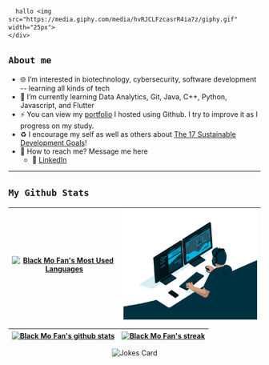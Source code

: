 ### <div style="text-align: center;">
      hallo <img src="https://media.giphy.com/media/hvRJCLFzcasrR4ia7z/giphy.gif" width="25px"> 
    </div>

## `About me`
- :globe_with_meridians: I’m interested in biotechnology, cybersecurity, software development -- learning all kinds of tech
- :briefcase: I’m currently learning Data Analytics, Git, Java, C++, Python, Javascript, and Flutter
- :zap: You can view my [portfolio](https://blackmofan.github.io/) I hosted using Github.  I try to improve it as I progress on my study.
- :recycle: I encourage my self as well as others about [The 17 Sustainable Development Goals](https://sdgs.un.org/goals)!
- :email: How to reach me?  Message me here
  - :trident: [LinkedIn](https://www.linkedin.com/in/rod-lester-m-75a092208/)
---

<!-- **Languages and Tools:**

<code><img height="20" src="https://github.com/devicons/devicon/blob/master/icons/cplusplus/cplusplus-original.svg" alt="C++"></code>
<code><img height="20" src="https://github.com/devicons/devicon/blob/master/icons/flutter/flutter-original.svg" alt="Flutter"></code>
<code><img height="20" src="https://github.com/devicons/devicon/blob/master/icons/git/git-original.svg" alt="Git"></code>
<code><img height="20" src="https://github.com/devicons/devicon/blob/master/icons/linux/linux-original.svg" alt="Linux"></code>
<code><img height="20" src="https://github.com/devicons/devicon/blob/master/icons/python/python-original.svg" alt="Python"></code>
<code><img height="20" src="https://github.com/devicons/devicon/blob/master/icons/java/java-original.svg" alt="Java"></code> -->
## `My Github Stats`
| <a href="https://github.com/anuraghazra/github-readme-stats"><img align="center" src="https://github-readme-stats.vercel.app/api/top-langs/?username=BlackMoFan&exclude_repo=BlackMoFan.github.io&layout=compact&theme=dark&hide_border=true" alt="Black Mo Fan's Most Used Languages" width="400" height="220"/></a> | <img align="center" alt="GIF" src="code.gif?raw=true" width="400" height="220" /> |
| ------------- | ------------- |

<!-- width="320" height="230" -->
<!-- width="450" height="270" -->

| <a href="https://github.com/anuraghazra/github-readme-stats"><img align="center" src="https://github-readme-stats.vercel.app/api?username=BlackMoFan&show_icons=true&include_all_commits=true&theme=dark&hide_border=true" alt="Black Mo Fan's github stats" /></a> | <a href="https://git.io/streak-stats"><img align="center" src="https://github-readme-streak-stats.herokuapp.com?user=BlackMoFan&theme=dark&hide_border=true&date_format=j%2Fn%5B%2FY%5D" alt="Black Mo Fan's streak" /></a> |
| ------------- | ------------- |

<p align="center"> <img src="https://readme-jokes.vercel.app/api" alt="Jokes Card" />

<!---
BlackMoFan/BlackMoFan is a ✨ special ✨ repository because its `README.md` (this file) appears on your GitHub profile.
You can click the Preview link to take a look at your changes.
--->
